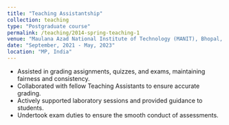```yaml
---
title: "Teaching Assistantship"
collection: teaching
type: "Postgraduate course"
permalink: /teaching/2014-spring-teaching-1
venue: "Maulana Azad National Institute of Technology (MANIT), Bhopal, Department of CSE"
date: "September, 2021 - May, 2023"
location: "MP, India"
---
```


- Assisted in grading assignments, quizzes, and exams, maintaining fairness and consistency.
- Collaborated with fellow Teaching Assistants to ensure accurate grading.
- Actively supported laboratory sessions and provided guidance to students.
- Undertook exam duties to ensure the smooth conduct of assessments.
